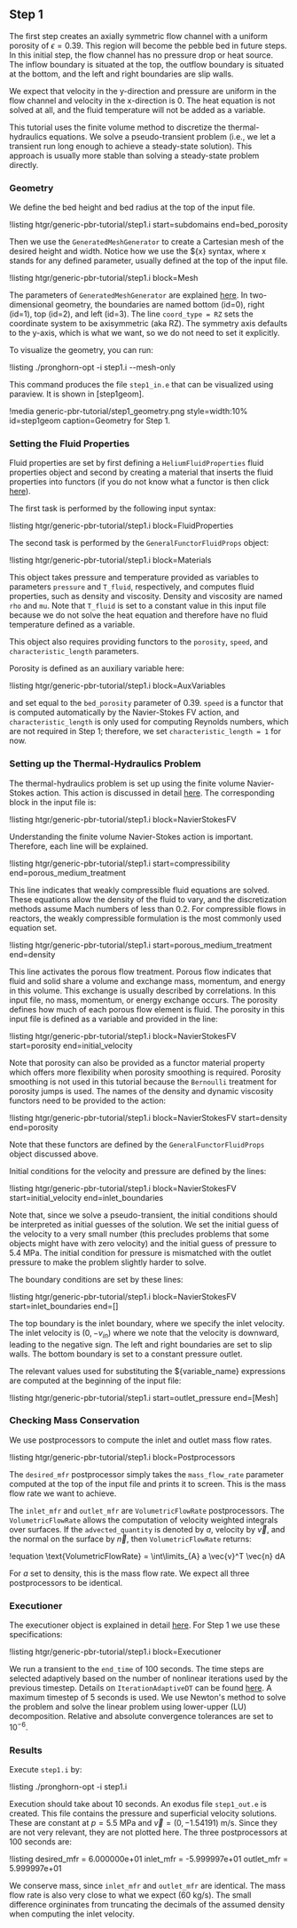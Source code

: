 ## Step 1

The first step creates an axially symmetric flow channel
with a uniform porosity of $\epsilon = 0.39$. This region will become
the pebble bed in future steps. In this initial step, the flow
channel has no pressure drop or heat source. The inflow boundary
is situated at the top, the outflow boundary is situated at the bottom,
and the left and right boundaries are slip walls.

We expect that velocity in the y-direction and pressure are uniform in the flow channel
and velocity in the x-direction is 0. The heat equation is not solved at all,
and the fluid temperature will not be added as a variable.

This tutorial uses the finite volume method to discretize the thermal-hydraulics equations.
We solve a pseudo-transient problem (i.e., we let a transient run long enough to achieve a steady-state solution). This approach is usually more stable than solving a steady-state problem directly.

### Geometry

We define the bed height and bed radius at the top of the input file.

!listing htgr/generic-pbr-tutorial/step1.i start=subdomains end=bed_porosity

Then we use the `GeneratedMeshGenerator` to create a Cartesian mesh
of the desired height and width. Notice how we use the ${x} syntax, where x
stands for any defined parameter, usually defined at the top of the input file.

!listing htgr/generic-pbr-tutorial/step1.i block=Mesh

The parameters of `GeneratedMeshGenerator` are explained [here](https://mooseframework.inl.gov/source/meshgenerators/GeneratedMeshGenerator.html).
In two-dimensional geometry, the boundaries are named bottom (id=0), right (id=1), top (id=2), and left (id=3).
The line `coord_type = RZ` sets the coordinate system to be axisymmetric (aka RZ). The symmetry axis
defaults to the y-axis, which is what we want, so we do not need to set it explicitly.

To visualize the geometry, you can run:

!listing
./pronghorn-opt -i step1.i --mesh-only

This command produces the file `step1_in.e` that can be visualized using paraview.
It is shown in [step1geom].

!media generic-pbr-tutorial/step1_geometry.png
        style=width:10%
        id=step1geom
        caption=Geometry for Step 1.

### Setting the Fluid Properties

Fluid properties are set by first defining a `HeliumFluidProperties` fluid properties object
and second by creating a material that inserts the fluid properties into functors (if you do not know what a functor is then click [here](https://mooseframework.inl.gov/moose/syntax/FunctorMaterials/)).

The first task is performed by the following input syntax:

!listing htgr/generic-pbr-tutorial/step1.i block=FluidProperties

The second task is performed by the `GeneralFunctorFluidProps` object:

!listing htgr/generic-pbr-tutorial/step1.i block=Materials

This object takes pressure and temperature provided as variables to parameters
`pressure` and `T_fluid`, respectively, and computes fluid properties, such as
density and viscosity. Density and viscosity are named `rho` and `mu`.
Note that `T_fluid` is set to a constant value in this input file because
we do not solve the heat equation and therefore have no fluid temperature defined
as a variable.

This object also requires providing functors to the `porosity`, `speed`, and `characteristic_length`
parameters.

Porosity is defined as an auxiliary variable here:

!listing htgr/generic-pbr-tutorial/step1.i block=AuxVariables

and set equal to the `bed_porosity` parameter of 0.39.
`speed` is a functor that is computed automatically by the Navier-Stokes FV action,
and `characteristic_length` is only used for computing Reynolds numbers, which are not
required in Step 1; therefore, we set `characteristic_length = 1` for now.

### Setting up the Thermal-Hydraulics Problem

The thermal-hydraulics problem is set up using the finite volume Navier-Stokes action.
This action is discussed in detail [here](https://mooseframework.inl.gov/source/actions/NSFVAction.html).
The corresponding block in the input file is:

!listing htgr/generic-pbr-tutorial/step1.i block=NavierStokesFV

Understanding the finite volume Navier-Stokes action is important.
Therefore, each line will be explained.

!listing htgr/generic-pbr-tutorial/step1.i start=compressibility end=porous_medium_treatment

This line indicates that weakly compressible fluid equations are solved. These equations allow the density of the fluid to vary, and the discretization methods assume Mach numbers of less than 0.2.
For compressible flows in reactors, the weakly compressible formulation is the most commonly used equation set.

!listing htgr/generic-pbr-tutorial/step1.i start=porous_medium_treatment end=density

This line activates the porous flow treatment. Porous flow indicates that fluid
and solid share a volume and exchange mass, momentum, and energy in this volume.
This exchange is usually described by correlations. In this input file, no mass, momentum, or energy exchange occurs. The porosity defines how
much of each porous flow element is fluid. The porosity in this input file is defined
as a variable and provided in the line:

!listing htgr/generic-pbr-tutorial/step1.i block=NavierStokesFV start=porosity end=initial_velocity

Note that porosity can also be provided as a functor material property which offers more flexibility
when porosity smoothing is required. Porosity smoothing is not used in this tutorial because the
`Bernoulli` treatment for porosity jumps is used.
The names of the density and dynamic viscosity functors need to be provided to the
action:

!listing htgr/generic-pbr-tutorial/step1.i block=NavierStokesFV start=density end=porosity

Note that these functors are defined by the `GeneralFunctorFluidProps` object discussed above.

Initial conditions for the velocity and pressure are defined by the lines:

!listing htgr/generic-pbr-tutorial/step1.i block=NavierStokesFV start=initial_velocity end=inlet_boundaries

Note that, since we solve a pseudo-transient, the initial conditions should be interpreted
as initial guesses of the solution.
We set the initial guess of the velocity to a very small number (this precludes problems that some objects might have with zero velocity)
and the initial guess of pressure to $5.4$ MPa.
The initial condition for pressure is mismatched with the outlet pressure to make the problem
slightly harder to solve.

The boundary conditions are set by these lines:

!listing htgr/generic-pbr-tutorial/step1.i block=NavierStokesFV start=inlet_boundaries end=[]

The top boundary is the inlet boundary, where we specify the inlet velocity. The inlet velocity
is $(0, -v_{in})$ where we note that the velocity is downward, leading to the negative sign.
The left and right boundaries are set to slip walls. The bottom boundary is set to a constant pressure outlet.

The relevant values used for substituting the ${variable_name} expressions are computed
at the beginning of the input file:

!listing htgr/generic-pbr-tutorial/step1.i start=outlet_pressure end=[Mesh]

### Checking Mass Conservation

We use postprocessors to compute the inlet and outlet mass flow rates.

!listing htgr/generic-pbr-tutorial/step1.i block=Postprocessors

The `desired_mfr` postprocessor simply takes the `mass_flow_rate` parameter computed
at the top of the input file and prints it to screen. This is the mass flow rate we
want to achieve.

The `inlet_mfr` and `outlet_mfr` are `VolumetricFlowRate` postprocessors. The
`VolumetricFlowRate` allows the computation of velocity weighted
integrals over surfaces. If the `advected_quantity` is denoted by $a$, velocity by
$\vec{v}$, and the normal on the surface by $\vec{n}$, then `VolumetricFlowRate` returns:

!equation
\text{VolumetricFlowRate} = \int\limits_{A} a \vec{v}^T  \vec{n} dA

For $a$ set to density, this is the mass flow rate. We expect all three
postprocessors to be identical.

### Executioner

The executioner object is explained in detail [here](https://mooseframework.inl.gov/syntax/Executioner/). For Step 1 we use these specifications:

!listing htgr/generic-pbr-tutorial/step1.i block=Executioner

We run a transient to the `end_time` of 100 seconds. The time steps are selected adaptively based on the number of nonlinear iterations used by the previous timestep. Details on `IterationAdaptiveDT` can be found [here](https://mooseframework.inl.gov/source/timesteppers/IterationAdaptiveDT.html). A maximum timestep of $5$ seconds is used. We use Newton's method to solve the problem and solve the linear problem using lower-upper (LU) decomposition. Relative and absolute convergence tolerances are set to $10^{-6}$.

### Results

Execute `step1.i` by:

!listing
./pronghorn-opt -i step1.i

Execution should take about 10 seconds. An exodus file `step1_out.e` is created.
This file contains the pressure and superficial velocity solutions. These are
constant at $p=5.5$ MPa and $\vec{v}=(0,-1.54191)$ m/s. Since they are not very relevant, they are not plotted here. The three postprocessors at $100$ seconds are:

!listing
desired_mfr = 6.000000e+01
inlet_mfr = -5.999997e+01
outlet_mfr = 5.999997e+01

We conserve mass, since `inlet_mfr` and `outlet_mfr` are identical. The mass flow rate is also very close to what we expect ($60$ kg/s). The small difference orgininates from truncating the decimals of the assumed density when computing the inlet velocity.
